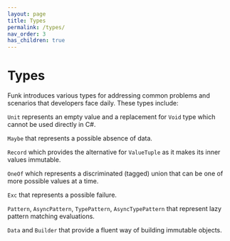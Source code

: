```yaml
---
layout: page
title: Types
permalink: /types/
nav_order: 3
has_children: true
---
```


# Types


Funk introduces various types for addressing common problems and scenarios that developers face daily. These types include:

`Unit` represents an empty value and a replacement for `Void` type which cannot be used directly in C#.

`Maybe` that represents a possible absence of data.

`Record` which provides the alternative for `ValueTuple` as it makes its inner values immutable.

`OneOf` which represents a discriminated (tagged) union that can be one of more possible values at a time.

`Exc` that represents a possible failure.

`Pattern`, `AsyncPattern`, `TypePattern`, `AsyncTypePattern` that represent lazy pattern matching evaluations.

`Data` and `Builder` that provide a fluent way of building immutable objects.